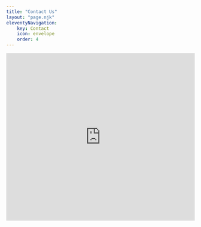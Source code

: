 ```yaml
---
title: "Contact Us"
layout: "page.njk"
eleventyNavigation:
    key: Contact
    icon: envelope
    order: 4
---
```

<iframe class="form" src="https://docs.google.com/forms/d/e/1FAIpQLSeYmbecYdmN21BdTSSSlf-QmxS5FP6fAXkdbwkhb0lHbOe66w/viewform?embedded=true" width="100%" height="450px" frameborder="0" scrolling="no" marginheight="0" marginwidth="0">Loading…</iframe>